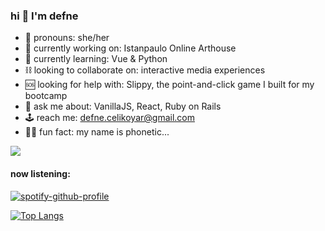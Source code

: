 ### hi 🧿 I'm defne
- 🥀 pronouns: she/her
- 🧪 currently working on: Istanpaulo Online Arthouse
- 🦇 currently learning: Vue & Python
- ⛓ looking to collaborate on: interactive media experiences
- 🆘 looking for help with: Slippy, the point-and-click game I built for my bootcamp
- 🔮 ask me about: VanillaJS, React, Ruby on Rails
- 🕹 reach me: defne.celikoyar@gmail.com
- 🧞‍♀️ fun fact: my name is phonetic...


![](https://komarev.com/ghpvc/?username=defnecelikoyar&color=yellowgreen&style=flat-square&label=VIEWS)

#### now listening:

[![spotify-github-profile](https://spotify-github-profile.vercel.app/api/view?uid=defnecelikoyar&cover_image=true&theme=natemoo-re&bar_color=ab4eb1&bar_color_cover=false)](https://github.com/kittinan/spotify-github-profile)

[![Top Langs](https://github-readme-stats.vercel.app/api/top-langs/?username=defnecelikoyar&layout=compact)](https://github.com/anuraghazra/github-readme-stats)
